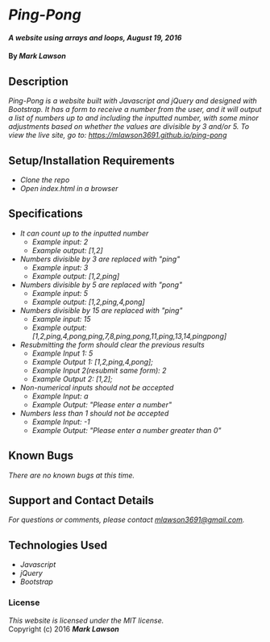 # _Ping-Pong_

#### _A website using arrays and loops, August 19, 2016_

#### By _**Mark Lawson**_

## Description

_Ping-Pong is a website built with Javascript and jQuery and designed with Bootstrap. It has a form to receive a number from the user, and it will output a list of numbers up to and including the inputted number, with some minor adjustments based on whether the values are divisible by 3 and/or 5. To view the live site, go to: https://mlawson3691.github.io/ping-pong_

## Setup/Installation Requirements

* _Clone the repo_
* _Open index.html in a browser_

## Specifications

* _It can count up to the inputted number_
  * _Example input: 2_
  * _Example output: [1,2]_
* _Numbers divisible by 3 are replaced with "ping"_
  * _Example input: 3_
  * _Example output: [1,2,ping]_
* _Numbers divisible by 5 are replaced with "pong"_
  * _Example input: 5_
  * _Example output: [1,2,ping,4,pong]_
* _Numbers divisible by 15 are replaced with "ping"_
  * _Example input: 15_
  * _Example output: [1,2,ping,4,pong,ping,7,8,ping,pong,11,ping,13,14,pingpong]_
* _Resubmitting the form should clear the previous results_
  * _Example Input 1: 5_
  * _Example Output 1: [1,2,ping,4,pong];_
  * _Example Input 2(resubmit same form): 2_
  * _Example Output 2: [1,2];_
* _Non-numerical inputs should not be accepted_
  * _Example Input: a_
  * _Example Output: "Please enter a number"_
* _Numbers less than 1 should not be accepted_
  * _Example Input: -1_
  * _Example Output: "Please enter a number greater than 0"_

## Known Bugs

_There are no known bugs at this time._

## Support and Contact Details

_For questions or comments, please contact mlawson3691@gmail.com._

## Technologies Used

* _Javascript_
* _jQuery_
* _Bootstrap_

### License

*This website is licensed under the MIT license.*  
Copyright (c) 2016 **_Mark Lawson_**
